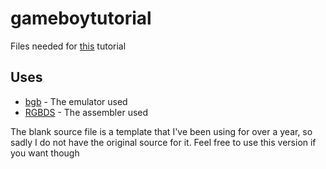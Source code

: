 # gameboytutorial

Files needed for [this](https://www.linkedin.com/pulse/getting-started-programming-game-boy-daniel-marker) tutorial

## Uses

* [bgb](http://bgb.bircd.org/) - The emulator used
* [RGBDS](https://github.com/rednex/rgbds) - The assembler used


The blank source file is a template that I've been using for over a year, so sadly I do not have the original source for it. Feel free to use this version if you want though
